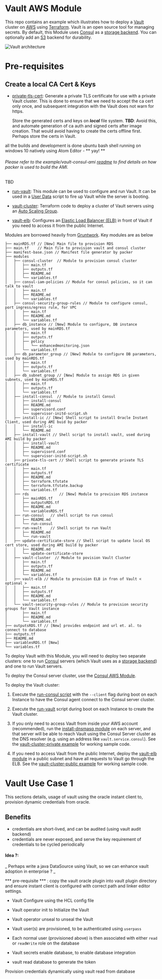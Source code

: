 # Vault AWS Module

This repo contains an example which illustrates how to deploy a [Vault](https://www.vaultproject.io/) cluster on
[AWS](https://aws.amazon.com/) using [Terraform](https://www.terraform.io/). Vault is an open source tool for managing
secrets. By default, this Module uses [Consul](https://www.consul.io) as a [storage
backend](https://www.vaultproject.io/docs/configuration/storage/index.html). You can optionally add an [S3](https://aws.amazon.com/s3/) backend for durability.

![Vault architecture](https://github.com/hashicorp/terraform-aws-vault/blob/master/_docs/architecture.png?raw=true)

# Pre-requisites
## Create a local CA Cert & Keys
* [private-tls-cert](https://github.com/hashicorp/terraform-aws-vault/tree/master/modules/private-tls-cert): Generate a private TLS certificate for use with a private Vault cluster. This is done to ensure that we need to accept the ca cert only once, and subsequent integration with the Vault does not warn for https.

  Store the generated certs and keys on _**local**_ file system.
 **TBD**: Avoid this, and automate generation of ca auth and signed certs after image creation. That would avoid having to create the certs offline first. Perhaps store the certs in Vault.

all the builds and development is done ubuntu bash shell running on windows 10 natively using Atom Editor - ** yay! **

###### Please refer to the example/vault-consul-ami [readme](file://example/vault-consul-ami/README.md) to find details on how packer is used to build the AMI.

TBD
* [run-vault](https://github.com/analyzeaws/vault-and-consul/tree/master/modules/run-vault): This module can be used to configure and run Vault. It can be used in a
  [User Data](http://docs.aws.amazon.com/AWSEC2/latest/UserGuide/user-data.html#user-data-shell-scripts)
  script to fire up Vault while the server is booting.

* [vault-cluster](https://github.com/hashicorp/terraform-aws-vault/tree/master/modules/vault-cluster): Terraform code to deploy a cluster of Vault servers using an [Auto Scaling
  Group](https://aws.amazon.com/autoscaling/).

* [vault-elb](https://github.com/hashicorp/terraform-aws-vault/tree/master/modules/vault-elb): Configures an [Elastic Load Balancer
  (ELB)](https://aws.amazon.com/elasticloadbalancing/classicloadbalancer/) in front of Vault if you need to access it
  from the public Internet.

Modules are borrowed heavily from [Gruntwork](http://www.gruntwork.io/).
Key modules are as below
```
├── mainRDS.tf // [New] Main file to provision RDS
├── main.tf    // Main file to provision vault and consul cluster
├── manifest-base.json // Manifest file generator by packer
├── modules
│   ├── consul-cluster  // Module to provision consul cluster
│   │   ├── main.tf
│   │   ├── outputs.tf
│   │   ├── README.md
│   │   └── variables.tf
│   ├── consul-iam-policies // Module for consul policies, so it can talk to vault
│   │   ├── main.tf
│   │   ├── README.md
│   │   └── variables.tf
│   ├── consul-security-group-rules // Module to configure consul, port ingress/egress rule, for VPC
│   │   ├── main.tf
│   │   ├── README.md
│   │   └── variables.tf
│   ├── db_instance // [New] Module to configure, DB instance parameters, used by mainRDS.tf
│   │   ├── main.tf
│   │   ├── outputs.tf
│   │   ├── policy
│   │   │   └── enhancedmonitoring.json
│   │   └── variables.tf
│   ├── db_parameter_group // [New] Module to configure DB parameters, used by mainRDS.tf
│   │   ├── main.tf
│   │   ├── outputs.tf
│   │   └── variables.tf
│   ├── db_subnet_group // [New] Module to assign RDS in given subnets, used by mainRDS.tf
│   │   ├── main.tf
│   │   ├── outputs.tf
│   │   └── variables.tf
│   ├── install-consul  // Module to install Consul
│   │   ├── install-consul
│   │   ├── README.md
│   │   ├── supervisord.conf
│   │   └── supervisor-initd-script.sh
│   ├── install-ic // [New] Shell script to install Oracle Instant Client, used during AMI buid by packer
│   │   ├── install-ic
│   │   └── README.md
│   ├── install-vault // Shell script to install vault, used during AMI build by packer
│   │   ├── install-vault
│   │   ├── README.md
│   │   ├── supervisord.conf
│   │   └── supervisor-initd-script.sh
│   ├── private-tls-cert // Shell script to generate private TLS certificate
│   │   ├── main.tf
│   │   ├── outputs.tf
│   │   ├── README.md
│   │   ├── terraform.tfstate
│   │   ├── terraform.tfstate.backup
│   │   └── variables.tf
│   ├── rds              // [New] Module to provision RDS instance
│   │   ├── mainRDS.tf
│   │   ├── outputsRDS.tf
│   │   ├── README.md
│   │   └── variablesRDS.tf
│   ├── run-consul   // shell script to run consul
│   │   ├── README.md
│   │   └── run-consul
│   ├── run-vault    // Shell script to run Vault
│   │   ├── README.md
│   │   └── run-vault
│   ├── update-certificate-store // Shell script to update local OS cert store, used during AMI build by packer
│   │   ├── README.md
│   │   └── update-certificate-store
│   ├── vault-cluster  // Module to povision Vault Cluster
│   │   ├── main.tf
│   │   ├── outputs.tf
│   │   ├── README.md
│   │   └── variables.tf
│   ├── vault-elb // Module to provision ELB in fron of Vault < optional >
│   │   ├── main.tf
│   │   ├── outputs.tf
│   │   ├── README.md
│   │   └── variables.tf
│   └── vault-security-group-rules // Module to provision security groups for Vault instance
│       ├── main.tf
│       ├── README.md
│       └── variables.tf
├── outputsRDS.tf // [New] provides endpoint and url et. al. to connect to database
├── outputs.tf
├── README.md
├── variablesRDS.tf [New] 
└── variables.tf
```

To deploy Vault with this Module, you will need to deploy two separate clusters: one to run
[Consul](https://www.consul.io/) servers (which Vault uses as a [storage
backend](https://www.vaultproject.io/docs/configuration/storage/index.html)) and one to run Vault servers.

To deploy the Consul server cluster, use the [Consul AWS Module](https://github.com/hashicorp/terraform-aws-consul).

To deploy the Vault cluster:

1. Execute the [run-consul script](https://github.com/hashicorp/terraform-aws-consul/tree/master/modules/run-consul)
   with the `--client` flag during boot on each Instance to have the Consul agent connect to the Consul server cluster.

1. Execute the [run-vault](https://github.com/hashicorp/terraform-aws-vault/tree/master/modules/run-vault) script during boot on each Instance to create the Vault cluster.

1. If you only need to access Vault from inside your AWS account (recommended), run the [install-dnsmasq
   module](https://github.com/hashicorp/terraform-aws-consul/tree/master/modules/install-dnsmasq) on each server, and
   that server will be able to reach Vault using the Consul Server cluster as the DNS resolver (e.g. using an address
   like `vault.service.consul`). See the [vault-cluster-private example](https://github.com/hashicorp/terraform-aws-vault/tree/master/examples/vault-cluster-private) for working
   sample code.

1. If you need to access Vault from the public Internet, deploy the [vault-elb module](https://github.com/hashicorp/terraform-aws-vault/tree/master/modules/vault-elb) in a public
   subnet and have all requests to Vault go through the ELB. See the [vault-cluster-public
   example](https://github.com/hashicorp/terraform-aws-vault/tree/master/examples/vault-cluster-public) for working sample code.

# Vault Use Case 1
This sections details, usage of vault using the oracle instant client to, provision dynamic credentials from oracle.
## Benefits
 * credentials are short-lived, and can be audited (using vault audit backend)
 * credentials are never exposed, and serve the key requirement of credentials to be cycled periodically
  #### Idea ?:
_ Perhaps write a java DataSource using Vault, so we can enhance vault adoption in enterprise ?  _

*** pre-requisite ***  : copy the vault oracle plugin into vault plugin directory and ensure instant client is configured with correct path and linker editor settings.
* Vault Configure using the HCL config file

* Vault operator init to Initialize the Vault

* Vault operator unseal to unseal the Vault

* Vault user(s) are provisioned, to be authenticated using `userpass`

* Each normal user (provisioned above) is then associated with either `read` or `readWrite` role on the database

* Vault secrets enable database, to enable database integration

* vault read database to generate the token

 Provision credentials dynamically using vault read from database
